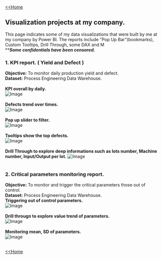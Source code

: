 [<<Home](https://pakkawatk.github.io/portfolio)<br />
## Visualization projects at my company.
This page indicates some of my data visualizations that were built by me at my company by Power BI.
The reports include "Pop Up Bar"(bookmarks), Custom Tooltips, Drill Through, some DAX and M<br />
*****Some confidentials have been censored.***<br />

### 1. KPI report. ( Yield and Defect )
**Objective:** To monitor daily production yield and defect.<br />
**Dataset:** Process Engineering Data Warehouse.<br /><br />
**KPI overall by daily.**<br />
![Image](https://github.com/Pakkawatk/portfolio/blob/gh-pages/img/bi1.png?raw=true)<br /><br />
**Defects trend over times.**<br />
![Image](https://github.com/Pakkawatk/portfolio/blob/gh-pages/img/bi2.png?raw=true)<br /><br />
**Pop up slider to filter.**<br />
![Image](https://github.com/Pakkawatk/portfolio/blob/gh-pages/img/bi3.png?raw=true)<br /><br />
**Tooltips show the top defects.**<br />
![Image](https://github.com/Pakkawatk/portfolio/blob/gh-pages/img/bi4.png?raw=true)<br /><br />
**Drill Through to explore deep informations such as lots number, Machine number, Input/Output per lot.**
![Image](https://github.com/Pakkawatk/portfolio/blob/gh-pages/img/bi5.jpg?raw=true)<br /><br />

### 2. Critical parameters monitoring report.
**Objective:** To monitor and trigger the critical parameters those out of control.<br />
**Dataset:** Process Engineering Data Warehouse.<br />
**Triggering out of control parameters.**<br />
![Image](https://github.com/Pakkawatk/portfolio/blob/gh-pages/img/bi6.jpg?raw=true)<br /><br />
**Drill througn to explore value trend of parameters.**<br />
![Image](https://github.com/Pakkawatk/portfolio/blob/gh-pages/img/bi8.png?raw=true)<br /><br />
**Monitoring mean, SD of parameters.**<br />
![Image](https://github.com/Pakkawatk/portfolio/blob/gh-pages/img/bi7.jpg?raw=true)<br /><br />

[<<Home](https://pakkawatk.github.io/portfolio)<br />
